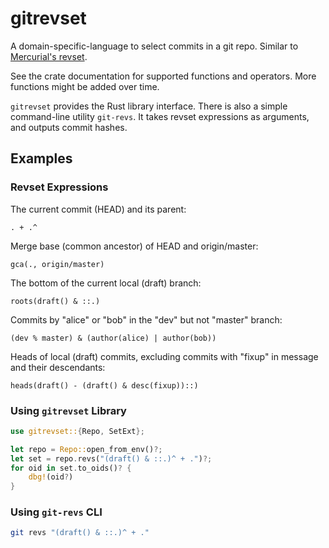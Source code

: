 # gitrevset

A domain-specific-language to select commits in a git repo. Similar to
[Mercurial's revset](https://www.mercurial-scm.org/repo/hg/help/revsets).

See the crate documentation for supported functions and operators. More functions might be added over time.

`gitrevset` provides the Rust library interface. There is also a simple command-line utility `git-revs`. It takes revset expressions as arguments, and outputs commit hashes.

## Examples

### Revset Expressions

The current commit (HEAD) and its parent:

    . + .^

Merge base (common ancestor) of HEAD and origin/master:

    gca(., origin/master)

The bottom of the current local (draft) branch:

    roots(draft() & ::.)

Commits by "alice" or "bob" in the "dev" but not "master" branch:

    (dev % master) & (author(alice) | author(bob))

Heads of local (draft) commits, excluding commits with "fixup" in message and their descendants:

    heads(draft() - (draft() & desc(fixup))::)

### Using `gitrevset` Library

```rust
use gitrevset::{Repo, SetExt};

let repo = Repo::open_from_env()?;
let set = repo.revs("(draft() & ::.)^ + .")?;
for oid in set.to_oids()? {
    dbg!(oid?)
}
```

### Using `git-revs` CLI

```bash
git revs "(draft() & ::.)^ + ."
```